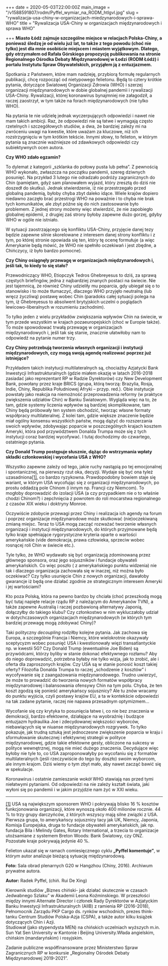 +++
date = 2020-05-03T22:00:00Z
main_image = "/v1588591807/rodm/Pyffel_wymiar_na_RODM_htlgvl.jpg"
slug = "rywalizacja-usa-chiny-w-organizacjach-miedzynarodowych-i-sprawa-WHO"
title = "Rywalizacja USA-Chiny w organizacjach międzynarodowych i sprawa WHO"

+++
**Miasto Łódź zajmuje szczególne miejsce w relacjach Polska-Chiny, a ponieważ śledzę je od wielu już lat, to także z tego powodu (choć nie tylko) jest dla mnie osobiście miejscem i miastem wyjątkowym. Dlatego, gdy otrzymałem od Rafała Górskiego propozycję publikowania na stronie Regionalnego Ośrodka Debaty Międzynarodowej w Łodzi (RODM Łódź) i portalu Instytutu Spraw Obywatelskich, przyjąłem ją z entuzjazmem.**

Spotkania z Państwem, które mam nadzieję, przybiorą formułę regularnych publikacji, chcę rozpocząć od nietypowego felietonu. Będą to cztery krótkie pytania, dotyczące Światowej Organizacji Zdrowia (WHO) i szerzej organizacji międzynarodowych w dobie globalnej pandemii i rywalizacji USA-Chiny. Rywalizacji, której koronawirus bynajmniej nie załagodził, a raczej zaostrzył, w tym także na forach międzynarodowych (nie tylko WHO).

Na pytania te nie udzielę jednak wyczerpujących odpowiedzi i nawet nie mam takich ambicji. Raz, że odpowiedzi nie są łatwe i wymagają często rzetelnych i szczegółowych studiów, a dwa, że bardziej zależy mi na zwróceniu uwagi na kwestie, które uważam za kluczowe, niż ich rozstrzygnięciu w tym krótkim tekście. Innymi słowy, to felieton, w którym pytania są znacznie ważniejsze od zdawkowych odpowiedzi czy subiektywnych ocen autora.

**Czy WHO zdało egzamin?**

To dylemat z kategorii „szklanka do połowy pusta lub pełna”. Z pewnością WHO wykonało, zwłaszcza na początku pandemii, szereg dziwnych posunięć. Na przykład 3 lutego nie odradzało podróży zagranicznych do Chin (pamiętam, gdyż sam planowałem wyjazd, który zresztą do dziś nie doszedł do skutku). Jednak stwierdzenie, iż nie przestrzegało przed globalną pandemią, byłoby chyba zbyt daleko idące. Wiele krajów dopiero niedawno zaczęło brać przestrogi WHO na poważnie i to chyba nie brak tych komunikatów, ale zbyt późne się do nich zastosowanie było problemem. Z jednej strony możemy więc stwierdzić, że nie zapobiegło globalnej epidemii, z drugiej zaś strony byłoby zapewne dużo gorzej, gdyby WHO w ogóle nie istniało.

W sytuacji zaostrzającego się konfliktu USA-Chiny, przyjęcie danej tezy będzie zapewne silnie skorelowane z interesem danej strony konfliktu i z tym, po której stronie opowiada się ten, który tę ocenę formułuje (a więc Amerykanie będą mówić, że WHO nie spełniło oczekiwań i jest zbędne, a Chińczycy, iż było bardzo pomocne).

**Czy Chiny osiągnęły przewagę w organizacjach międzynarodowych i, jeśli tak, to kiedy to się stało?**

Przewodniczący WHO, Etiopczyk Tedros Ghebreyesus to dziś, za sprawą częstych briefingów, jedna z najbardziej znanych postaci na świecie. Nie jest tajemnicą, że również Chiny udzieliły mu poparcia, gdy ubiegał się o to stanowisko i to może tłumaczyć, dlaczego WHO przyjęło neutralną (lub wręcz życzliwą) postawę wobec Chin (paradoks całej sytuacji polega na tym, iż Ghebreyesus to absolwent brytyjskich uczelni o poglądach lewicowo-liberalnych w rozumieniu zachodnim).

To tylko jeden z wielu przykładów zwiększania wpływów Chin na świecie, w tym przede wszystkim w krajach pozaeuropejskich (choć w Europie także). To może spowodować trwałą przewagę w organizacjach międzynarodowych i, jeśli tak się stanie, znacznie ułatwiłoby nam to odpowiedź na pytanie numer trzy.

**Czy Chiny potrzebują tworzenia własnych organizacji i instytucji międzynarodowych, czy mogą swoją agendę realizować poprzez już istniejące?**

Przykładem takich instytucji multilateralnych są, chociażby Azjatycki Bank Inwestycji Infrastrukturalnych (gdzie miałem okazję w latach 2016-2018 zasiadać jako reprezentant RP w Radzie Dyrektorów) czy New Development Bank, powołany przez kraje BRICS (grupa, którą tworzą: Brazylia, Rosja, Indie, Chiny, Republika Południowej Afryki – przyp. red.). Obie instytucje powstały jako reakcja na niemożność przeprowadzenia reformy (w praktyce zwiększenia udziałów Chin) w Banku Światowym. Wygląda więc na to, że tam, gdzie systemy liczenia wpływów są bardziej skomplikowane, tam Chiny będą próbowały ten system obchodzić, tworząc własne formaty współpracy multilateralnej. Z kolei tam, gdzie większe znaczenie będzie miał ogólny konsensu wszystkich państw, mogą dążyć do rozszerzania swoich wpływów, zdobywając poparcie w poszczególnych krajach kosztem Ameryki, która pod przywództwem Donalda Trumpa może się z tych instytucji coraz bardziej wycofywać. I tutaj dochodzimy do czwartego, ostatniego pytania.

**Czy Donald Trump postępuje słusznie, dążąc do wstrzymania wpłaty składki członkowskiej i wycofania USA z WHO?**

Wszystko zapewne zależy od tego, jakie ruchy nastąpią po tej emocjonalnej i spontanicznej, na pierwszy rzut oka, decyzji. Wydaje się być ona tyleż uzasadniona[\[1\]](#_ftn1), co bardzo ryzykowna. Prawdopodobny bowiem staje się wariant, w którym USA wycofując się z organizacji międzynarodowych, po prostu oddadzą pole Chinom (i innym np. Francji czy Niemcom). To mogłoby doprowadzić do izolacji USA (a czy przypadkiem nie o to właśnie chodzi Chinom?) i zepchnięcia z powrotem do roli mocarstwa regionalnego z czasów XIX wieku i doktryny Monroe.

Oczywiście zdobycie przewagi przez Chiny i realizacja ich agendy na forum i poprzez organizacje międzynarodowe może skutkować (nie)oczekiwaną zmianą miejsc. Teraz to USA mogą zacząć rozważać tworzenie własnych organizacji i instytucji międzynarodowych, do których przyjmowane będą tylko kraje spełniające rygorystyczne kryteria oparte o wartości amerykańskie (vide demokracja, prawa człowieka, sprzeciw wobec rosnącej roli Chin w świecie etc.).

Tyle tylko, że WHO wydawało się być organizacją zdominowaną przez głównego sponsora, oraz jego sojuszników i fundacje obywateli amerykańskich. Co więc poszło ( z amerykańskiego punktu widzenia) nie tak i dlaczego organizacja zachowała się w inaczej, niż można było oczekiwać? Czy tylko usunięcie Chin z nowych organizacji, dawałoby gwarancje iż będą one działać zgodnie ze strategicznym interesem Ameryki i jej wartościami?

Kto poza Polską, która na pewno bardzo by chciała (choć przeszkodą mogą być tutaj napięte relacje rządu RP z należącym do Amerykanów TVN), a także zapewne Australią i raczej pozbawioną alternatywy Japonią, dołączyłby do takiego klubu? Czy członkostwo w nim wykluczałoby udział w dotychczasowych organizacjach międzynarodowych (w których tym bardziej przewagę mogą zdobywać Chiny)?

Taki polityczny _decoupling_ rodziłby kolejne pytania. Jak zachowa się Europa, a szczególnie Francja i Niemcy, które wielokrotnie okazywały sceptycyzm wobec posunięć USA i kwestionowały więzi transatlantyckie np. w kwestii 5G? Czy Donald Trump (ewentualnie Joe Biden) są przywódcami, którzy byliby w stanie dokonać efektywnego rozłamu? Aby do niego doprowadzić, potrzebna byłaby nie tylko wizja, jak to zrobić, ale i oferta dla zaproszonych krajów. Czy USA są w stanie ponosić koszt takiej oferty? Filozofia Donalda Trumpa to raczej „schodzenie z kosztów” i wycofywanie się z zaangażowania międzynarodowego. Trudno uwierzyć, że może to prowadzić do tworzenia nowych formatów współpracy międzynarodowej i balansowania ofensywy Chin na tym polu. Chyba, że ten koszt zgodzą się ponieść amerykańscy sojusznicy? Ale tu znów wracamy do punktu wyjścia, czyli postawy krajów EU, a ta w kontekście odpowiedzi na tak zadane pytanie, raczej nie napawa przesadnym optymizmem…

Wycofanie się czy krytyka to posunięcia łatwe i, co nie bez znaczenia w demokracji, bardzo efektowne, działające na wyobraźnię i budzące entuzjazm hydraulika Joe i zdecydowanej większości wyborców, niebawiących się w niuanse międzynarodowych rozgrywek. To tylko pokazuje, jak trudną sztuką jest jednoczesne zwiększenie poparcia w kraju i sformułowanie skutecznej i efektywnej strategii w polityce międzynarodowej, gdzie takie efektowne gesty, obliczone na sukcesy w polityce wewnętrznej, mogą nie mieć dużego znaczenia. Decydujące więc byłoby nie tyle to, co USA zaproponowałyby po wycofaniu się z formatów multilateralnych (jeśli rzeczywiście do tego by doszło) swoim wyborcom, ale innym krajom. Dziś wiemy o tym zbyt mało, aby nawet zacząć bawić się w spekulacje.

Koronawirus i ostatnie zamieszanie wokół WHO stawiają nas przed tymi niełatwymi pytaniami. Od odpowiedzi na nie zależy kształt świata, jaki wyłoni się po pandemii i w jakim przyjdzie nam żyć w XXI wieku.

***

[\[1\]](#_ftnref1) USA są największym sponsorem WHO i pokrywają blisko 16 % kosztów funkcjonowania organizacji, które wynoszą około 400 milionów rocznie. 44 % to trzy grupy darczyńców, z których wszyscy mają silne związki z USA. Pierwsza grupa, to amerykańscy sojusznicy tacy jak UK, Niemcy, Japonia, Komisja Europejska, druga to fundacje obywateli amerykańskich, jak np. fundacja Bila i Melindy Gates, Rotary International, a trzecia to organizacje utożsamiane z systemem Breton Woods: Bank Światowy, czy ONZ. Pozostałe kraje pokrywają jedynie 40 %.

Felieton ukazał się w ramach comiesięcznego cyklu **„Pyffel komentuje”**, w którym autor analizuje bieżącą sytuację międzynarodową.

**Foto:** Sala obrad plenarnych G20 w Hangzhou (Chiny, 2016). Archiwum prywatne autora.

**Autor:** Radek Pyffel, (chiń. Rui De Xing)

Kierownik studiów „Biznes chiński- jak działać skutecznie w czasach Jedwabnego Szlaku” w Akademii Leona Koźminskiego. W przeszłości między innymi Alternate Director i członek Rady Dyrektorów w Azjatyckim Banku Inwestycji Infrastrukturalnych (AIIB) z ramienia RP (2016-2018), Pełnomocnik Zarządu PKP Cargo ds. rynków wschodnich, prezes think-tanku Centrum Studiów Polska-Azja (CSPA), a także autor kilku książek dotyczących Chin i Azji.  
Studiował (jako stypendysta MEN) na chińskich uczelniach wyższych m.in. Sun Yat Sen University w Kantonie i Beijing University.Włada angielskim, chińskim (mandaryńskim) i rosyjskim.

Zadanie publiczne współfinansowane przez Ministerstwo Spraw Zagranicznych RP w konkursie „Regionalny Ośrodek Debaty Międzynarodowej 2019-2021”.